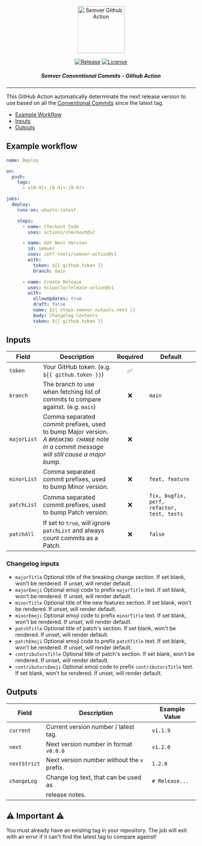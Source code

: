 <div align="center">

<img src="https://raw.githubusercontent.com/ietf-tools/common/main/assets/logos/semver-action.svg" alt="Semver Github Action" height="125" />

[![Release](https://img.shields.io/github/release/ietf-tools/semver-action.svg?style=flat&maxAge=600)](https://github.com/ietf-tools/semver-action/releases)
[![License](https://img.shields.io/github/license/ietf-tools/semver-action)](https://github.com/ietf-tools/semver-action/blob/main/LICENSE)

##### Semver Conventional Commits - Github Action

</div>

---

This GitHub Action automatically determinate the next release version to use based on all the [Conventional Commits](https://www.conventionalcommits.org) since the latest tag.

- [Example Workflow](#example-workflow)
- [Inputs](#inputs)
- [Outputs](#outputs)

## Example workflow
``` yaml
name: Deploy

on:
  push:
    tags:
      - v[0-9]+.[0-9]+.[0-9]+

jobs:
  deploy:
    runs-on: ubuntu-latest

    steps:
      - name: Checkout Code
        uses: actions/checkout@v2

      - name: Get Next Version
        id: semver
        uses: ietf-tools/semver-action@v1
        with:
          token: ${{ github.token }}
          branch: main

      - name: Create Release
        uses: ncipollo/release-action@v1
        with:
          allowUpdates: true
          draft: false
          name: ${{ steps.semver.outputs.next }}
          body: Changelog Contents
          token: ${{ github.token }}
```

## Inputs

| Field       | Description                                                                                                                                |      Required      | Default                                    |
|-------------|--------------------------------------------------------------------------------------------------------------------------------------------|:------------------:|--------------------------------------------|
| `token`     | Your GitHub token. (e.g. `${{ github.token }}`)                                                                                            | :white_check_mark: |                                            |
| `branch`    | The branch to use when fetching list of commits to compare against. (e.g. `main`)                                                          |         :x:        | `main`                                     |
| `majorList` | Comma separated commit prefixes, used to bump Major version. <br>*A `BREAKING CHANGE` note in a commit message will still cause a major bump.* |         :x:        |                                            |
| `minorList` | Comma separated commit prefixes, used to bump Minor version.                                                                               |         :x:        | `feat, feature`                            |
| `patchList` | Comma separated commit prefixes, used to bump Patch version.                                                                               |         :x:        | `fix, bugfix, perf, refactor, test, tests` |
| `patchAll`  | If set to `true`, will ignore `patchList` and always count commits as a Patch.                                                             |         :x:        | `false`                                    |

### Changelog inputs

- `majorTitle` Optional title of the breaking change section. If set blank, won't be rendered. If unset, will render default.
- `majorEmoji` Optional emoji code to prefix `majorTitle` text. If set blank, won't be rendered. If unset, will render default.
- `minorTitle` Optional title of the new features section. If set blank, won't be rendered. If unset, will render default.
- `minorEmoji` Optional emoji code to prefix `minorTitle` text. If set blank, won't be rendered. If unset, will render default.
- `patchTitle` Optional title of patch's section. If set blank, won't be rendered. If unset, will render default.
- `patchEmoji` Optional emoji code to prefix `patchTitle` text. If set blank, won't be rendered. If unset, will render default.
- `contributorsTitle` Optional title of patch's section. If set blank, won't be rendered. If unset, will render default.
- `contributorsEmoji` Optional emoji code to prefix `contributorsTitle` text. If set blank, won't be rendered. If unset, will render default.

## Outputs

| Field        | Description                                 |  Example Value  |
|--------------|---------------------------------------------|-----------------|
| `current`    | Current version number / latest tag.        |  `v1.1.9`       |
| `next`       | Next version number in format `v0.0.0`      |  `v1.2.0`       |
| `nextStrict` | Next version number without the `v` prefix. |  `1.2.0`        |
| `changeLog`  | Change log text, that can be used as        |  `# Release...` |
|              | release notes.                              |                 |

## :warning: Important :warning:

You must already have an existing tag in your repository. The job will exit with an error if it can't find the latest tag to compare against!

